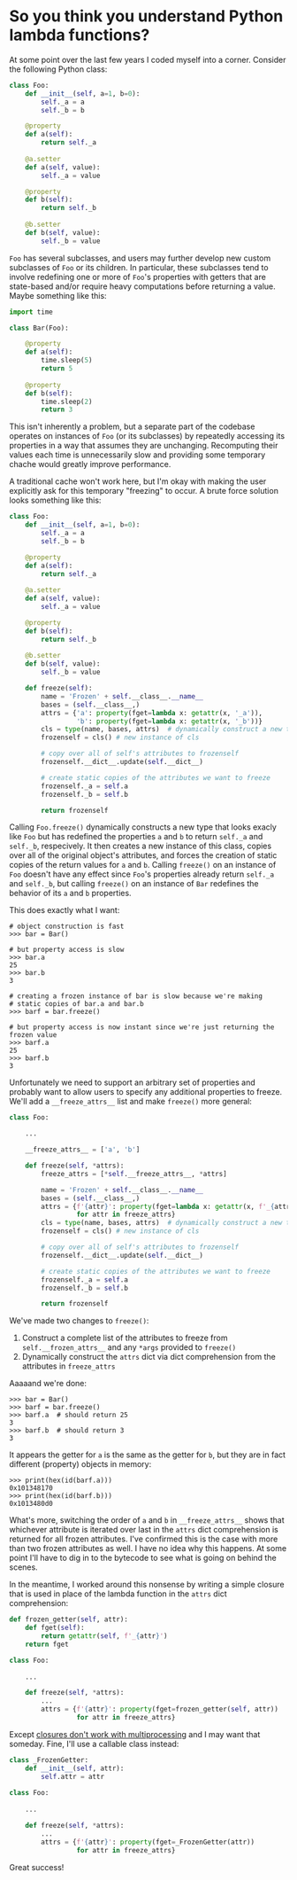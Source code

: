 # So you think you understand Python lambda functions?

At some point over the last few years I coded myself into a corner. Consider the following Python class:

```python
class Foo:
    def __init__(self, a=1, b=0):
        self._a = a
        self._b = b

    @property
    def a(self):
        return self._a
    
    @a.setter
    def a(self, value):
        self._a = value

    @property
    def b(self):
        return self._b
    
    @b.setter
    def b(self, value):
        self._b = value
```

``Foo`` has several subclasses, and users may further develop new custom subclasses of 
``Foo`` or its children. In particular, these subclasses tend to involve redefining one 
or more of ``Foo``'s properties with getters that are state-based and/or require heavy 
computations before returning a value. Maybe something like this:

```python
import time

class Bar(Foo):

    @property
    def a(self):
        time.sleep(5)
        return 5
    
    @property
    def b(self):
        time.sleep(2)
        return 3
```


This isn't inherently a problem, but a separate part of the codebase operates on instances 
of ``Foo`` (or its subclasses) by repeatedly accessing its properties in a way that assumes 
they are unchanging. Recomputing their values each time is unnecessarily slow and providing 
some temporary chache would greatly improve performance.

A traditional cache won't work here, but I'm okay with making the user explicitly ask for 
this temporary "freezing" to occur. A brute force solution looks something like this:

```python
class Foo:
    def __init__(self, a=1, b=0):
        self._a = a
        self._b = b

    @property
    def a(self):
        return self._a
    
    @a.setter
    def a(self, value):
        self._a = value

    @property
    def b(self):
        return self._b
    
    @b.setter
    def b(self, value):
        self._b = value

    def freeze(self):
        name = 'Frozen' + self.__class__.__name__
        bases = (self.__class__,)
        attrs = {'a': property(fget=lambda x: getattr(x, '_a')),
                 'b': property(fget=lambda x: getattr(x, '_b'))}
        cls = type(name, bases, attrs)  # dynamically construct a new type
        frozenself = cls() # new instance of cls

        # copy over all of self's attributes to frozenself
        frozenself.__dict__.update(self.__dict__)

        # create static copies of the attributes we want to freeze
        frozenself._a = self.a
        frozenself._b = self.b

        return frozenself
```

Calling ``Foo.freeze()`` dynamically constructs a new type that looks exacly like
``Foo`` but has redefined the properties ``a`` and ``b`` to return ``self._a`` and
``self._b``, respecively. It then creates a new instance of this class, copies over
all of the original object's attributes, and forces the creation of static copies
of the return values for ``a`` and ``b``. Calling ``freeze()`` on an instance of
``Foo`` doesn't have any effect since ``Foo``'s properties already return
``self._a`` and ``self._b``, but calling ``freeze()`` on an instance of ``Bar``
redefines the behavior of its ``a`` and ``b`` properties.

This does exactly what I want:

```pycon
# object construction is fast
>>> bar = Bar()

# but property access is slow
>>> bar.a  
25 
>>> bar.b
3

# creating a frozen instance of bar is slow because we're making 
# static copies of bar.a and bar.b
>>> barf = bar.freeze()

# but property access is now instant since we're just returning the frozen value
>>> barf.a
25
>>> barf.b
3
```

Unfortunately we need to support an arbitrary set of properties and probably want to 
allow users to specify any additional properties to freeze. We'll add a 
``__freeze_attrs__`` list and make ``freeze()`` more general:

```python
class Foo:

    ...

    __freeze_attrs__ = ['a', 'b']

    def freeze(self, *attrs):
        freeze_attrs = [*self.__freeze_attrs__, *attrs]

        name = 'Frozen' + self.__class__.__name__
        bases = (self.__class__,)
        attrs = {f'{attr}': property(fget=lambda x: getattr(x, f'_{attr}'))
                 for attr in freeze_attrs}
        cls = type(name, bases, attrs)  # dynamically construct a new type
        frozenself = cls() # new instance of cls

        # copy over all of self's attributes to frozenself
        frozenself.__dict__.update(self.__dict__)

        # create static copies of the attributes we want to freeze
        frozenself._a = self.a
        frozenself._b = self.b

        return frozenself
```


We've made two changes to ``freeze()``:

1. Construct a complete list of the attributes to freeze from ``self.__frozen_attrs__`` and any ``*args`` provided to ``freeze()``
2. Dynamically construct the ``attrs`` dict via dict comprehension from the attributes in ``freeze_attrs``

Aaaaand we're done:

```pycon
>>> bar = Bar()
>>> barf = bar.freeze()
>>> barf.a  # should return 25
3
>>> barf.b  # should return 3
3
```


It appears the getter for ``a`` is the same as the getter for ``b``, 
but they are in fact different (property) objects in memory:

```pycon
>>> print(hex(id(barf.a)))
0x101348170
>>> print(hex(id(barf.b)))
0x1013480d0
```

What's more, switching the order of ``a`` and ``b`` in ``__freeze_attrs__`` 
shows that whichever attribute is iterated over last in the ``attrs`` dict 
comprehension is returned for all frozen attributes. I've confirmed this is 
the case with more than two frozen attributes as well. I have no idea why 
this happens. At some point I'll have to dig in to the bytecode to see what 
is going on behind the scenes.

In the meantime, I worked around this nonsense by writing a simple closure 
that is used in place of the lambda function in the ``attrs`` dict comprehension:

```python
def frozen_getter(self, attr):
    def fget(self):
        return getattr(self, f'_{attr}')
    return fget

class Foo:
    
    ...

    def freeze(self, *attrs):
        ...
        attrs = {f'{attr}': property(fget=frozen_getter(self, attr))
                 for attr in freeze_attrs}
```


Except [closures don't work with multiprocessing](https://www.stevenengelhardt.com/2013/01/16/python-multiprocessing-module-and-closures/) 
and I may want that someday. Fine, I'll use a callable class instead:

```python
class _FrozenGetter:
    def __init__(self, attr):
        self.attr = attr
    
class Foo:
    
    ...

    def freeze(self, *attrs):
        ...
        attrs = {f'{attr}': property(fget=_FrozenGetter(attr))
                 for attr in freeze_attrs}
```

Great success!
